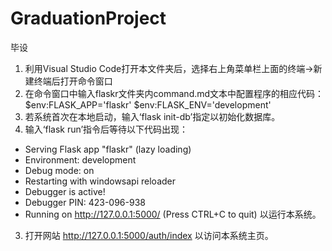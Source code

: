 # GraduationProject
毕设
1. 利用Visual Studio Code打开本文件夹后，选择右上角菜单栏上面的终端->新建终端后打开命令窗口
2. 在命令窗口中输入flaskr文件夹内command.md文本中配置程序的相应代码：
$env:FLASK_APP='flaskr'
$env:FLASK_ENV='development'
3. 若系统首次在本地启动，输入‘flask init-db’指定以初始化数据库。
4. 输入‘flask run’指令后等待以下代码出现：
* Serving Flask app "flaskr" (lazy loading)
 * Environment: development
 * Debug mode: on
 * Restarting with windowsapi reloader
 * Debugger is active!
 * Debugger PIN: 423-096-938
 * Running on http://127.0.0.1:5000/ (Press CTRL+C to quit)
以运行本系统。
3. 打开网站 http://127.0.0.1:5000/auth/index 以访问本系统主页。
